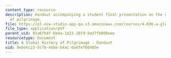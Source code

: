 ```yaml
---
content_type: resource
description: Handout accompanying a student final presentation on the global history
  of pilgrimage.
file: https://ol-ocw-studio-app-qa.s3.amazonaws.com/courses/4-696-a-global-history-of-architecture-writing-seminar-spring-2008/9ebe6c235c7be68eb4ac8a6fef08405e_MIT4_696s08_project05_handout.pdf
file_type: application/pdf
parent_uid: 91a6fb4f-bb4a-1d23-2879-9a37fb808eee
resourcetype: Document
title: A Global History of Pilgrimage - Handout
uid: 9ebe6c23-5c7b-e68e-b4ac-8a6fef08405e
---
```

